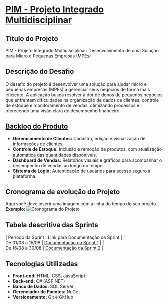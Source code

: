 # [PIM - Projeto Integrado Multidisciplinar](https://github.com/JoaoPcvv/PimWeb)

## Título do Projeto
PIM - Projeto Integrado Multidisciplinar: Desenvolvimento de uma Solução para Micro e Pequenas Empresas (MPEs)

## Descrição do Desafio
O desafio do projeto é desenvolver uma solução para ajudar micro e pequenas empresas (MPEs) a gerenciar seus negócios de forma mais eficiente. A aplicação busca resolver a dor de donos de pequenos negócios que enfrentam dificuldades na organização de dados de clientes, controle de estoque e monitoramento de vendas, otimizando processos e oferecendo uma visão clara do desempenho financeiro.

## [Backlog do Produto](https://github.com/JoaoPcvv/PimWeb/blob/main/Analise%20POO/Requisitos.txt)
* **Gerenciamento de Clientes:** Cadastro, edição e visualização de informações de clientes.
* **Controle de Estoque:** Inclusão e remoção de produtos, com atualização automática das quantidades disponíveis.
* **Dashboard de Vendas:** Relatórios visuais e gráficos para acompanhar o desempenho de vendas ao longo do tempo.
* **Sistema de Login:** Autenticação de usuários para acesso seguro à plataforma.

## Cronograma de evolução do Projeto
Aqui você deve inserir uma imagem com a linha do tempo do seu projeto.
**Exemplo:**
![Cronograma do Projeto](https://www.exemplo.com/caminho/para/sua/imagem/cronograma.png)


## Tabela descritiva das Sprints
| Período da Sprint | Link para Documentação da Sprint |
| <br>De 01/08 a 15/08 | [Documentação da Sprint 1](Docs/DoD-e-DoR-Sprint-1.md) |
| <br>De 16/08 a 30/08 | [Documentação da Sprint 2](Docs/DoD-e-DoR-Sprint-2.md) |


## Tecnologias Utilizadas
* **Front-end:** HTML, CSS, JavaScript
* **Back-end:** C# (ASP.NET)
* **Banco de Dados:** SQL Server
* **Gerenciador de Pacotes:** NuGet
* **Versionamento:** Git e GitHub

